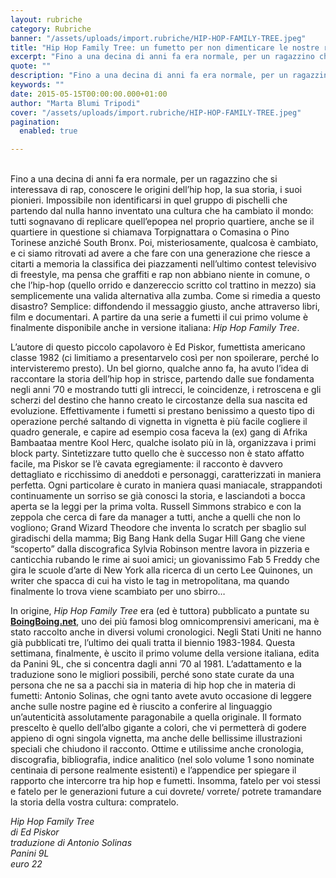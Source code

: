 ```yaml
---
layout: rubriche
category: Rubriche
banner: "/assets/uploads/import.rubriche/HIP-HOP-FAMILY-TREE.jpeg"
title: "Hip Hop Family Tree: un fumetto per non dimenticare le nostre radici"
excerpt: "Fino a una decina di anni fa era normale, per un ragazzino che si interessava di rap, conoscere le origini dell’hip hop, la sua storia, i suoi pionieri. Impossibile non identificarsi in quel gruppo di pischelli che partendo dal nulla hanno inventato una cultura che ha cambiato il mondo: tutti sognavano di replicare quell’epopea nel [&hellip"
quote: ""
description: "Fino a una decina di anni fa era normale, per un ragazzino che si interessava di rap, conoscere le origini dell’hip hop, la sua storia, i suoi pionieri. Impossibile non identificarsi in quel gruppo di pischelli che partendo dal nulla hanno inventato una cultura che ha cambiato il mondo: tutti sognavano di replicare quell’epopea nel [&hellip"
keywords: ""
date: 2015-05-15T00:00:00.000+01:00
author: "Marta Blumi Tripodi"
cover: "/assets/uploads/import.rubriche/HIP-HOP-FAMILY-TREE.jpeg"
pagination:
  enabled: true

---
```


[](https://hotmc.com/wp-content/uploads/2015/05/HIP-HOP-FAMILY-TREE.jpeg)  
Fino a una decina di anni fa era normale, per un ragazzino che si interessava di rap, conoscere le origini dell’hip hop, la sua storia, i suoi pionieri. Impossibile non identificarsi in quel gruppo di pischelli che partendo dal nulla hanno inventato una cultura che ha cambiato il mondo: tutti sognavano di replicare quell’epopea nel proprio quartiere, anche se il quartiere in questione si chiamava Torpignattara o Comasina o Pino Torinese anziché South Bronx. Poi, misteriosamente, qualcosa è cambiato, e ci siamo ritrovati ad avere a che fare con una generazione che riesce a citarti a memoria la classifica dei piazzamenti nell’ultimo contest televisivo di freestyle, ma pensa che graffiti e rap non abbiano niente in comune, o che l’hip-hop (quello orrido e danzereccio scritto col trattino in mezzo) sia semplicemente una valida alternativa alla zumba. Come si rimedia a questo disastro? Semplice: diffondendo il messaggio giusto, anche attraverso libri, film e documentari. A partire da una serie a fumetti il cui primo volume è finalmente disponibile anche in versione italiana: _Hip Hop Family Tree_.

L’autore di questo piccolo capolavoro è Ed Piskor, fumettista americano classe 1982 (ci limitiamo a presentarvelo così per non spoilerare, perché lo intervisteremo presto). Un bel giorno, qualche anno fa, ha avuto l’idea di raccontare la storia dell’hip hop in strisce, partendo dalle sue fondamenta negli anni ’70 e mostrando tutti gli intrecci, le coincidenze, i retroscena e gli scherzi del destino che hanno creato le circostanze della sua nascita ed evoluzione. Effettivamente i fumetti si prestano benissimo a questo tipo di operazione perché saltando di vignetta in vignetta è più facile cogliere il quadro generale, e capire ad esempio cosa faceva la (ex) gang di Afrika Bambaataa mentre Kool Herc, qualche isolato più in là, organizzava i primi block party. Sintetizzare tutto quello che è successo non è stato affatto facile, ma Piskor se l’è cavata egregiamente: il racconto è davvero dettagliato e ricchissimo di aneddoti e personaggi, caratterizzati in maniera perfetta. Ogni particolare è curato in maniera quasi maniacale, strappandoti continuamente un sorriso se già conosci la storia, e lasciandoti a bocca aperta se la leggi per la prima volta. Russell Simmons strabico e con la zeppola che cerca di fare da manager a tutti, anche a quelli che non lo vogliono; Grand Wizard Theodore che inventa lo scratch per sbaglio sul giradischi della mamma; Big Bang Hank della Sugar Hill Gang che viene “scoperto” dalla discografica Sylvia Robinson mentre lavora in pizzeria e canticchia rubando le rime ai suoi amici; un giovanissimo Fab 5 Freddy che gira le scuole d’arte di New York alla ricerca di un certo Lee Quinones, un writer che spacca di cui ha visto le tag in metropolitana, ma quando finalmente lo trova viene scambiato per uno sbirro…

In origine, _Hip Hop Family Tree_ era (ed è tuttora) pubblicato a puntate su [**BoingBoing.net**](https://boingboing.net/tag/hip-hop-family-tree "http://boingboing.net/tag/hip-hop-family-tree"), uno dei più famosi blog omnicomprensivi americani, ma è stato raccolto anche in diversi volumi cronologici. Negli Stati Uniti ne hanno già pubblicati tre, l’ultimo dei quali tratta il biennio 1983-1984\. Questa settimana, finalmente, è uscito il primo volume della versione italiana, edita da Panini 9L, che si concentra dagli anni ’70 al 1981\. L’adattamento e la traduzione sono le migliori possibili, perché sono state curate da una persona che ne sa a pacchi sia in materia di hip hop che in materia di fumetti: Antonio Solinas, che ogni tanto avete avuto occasione di leggere anche sulle nostre pagine ed è riuscito a conferire al linguaggio un’autenticità assolutamente paragonabile a quella originale. Il formato prescelto è quello dell’albo gigante a colori, che vi permetterà di godere appieno di ogni singola vignetta, ma anche delle bellissime illustrazioni speciali che chiudono il racconto. Ottime e utilissime anche cronologia, discografia, bibliografia, indice analitico (nel solo volume 1 sono nominate centinaia di persone realmente esistenti) e l’appendice per spiegare il rapporto che intercorre tra hip hop e fumetti. Insomma, fatelo per voi stessi e fatelo per le generazioni future a cui dovrete/ vorrete/ potrete tramandare la storia della vostra cultura: compratelo.

_Hip Hop Family Tree_  
 _di Ed Piskor_  
 _traduzione di Antonio Solinas_  
 _Panini 9L_  
 _euro 22_